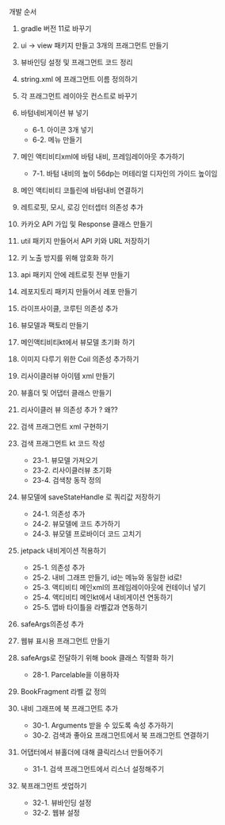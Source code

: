 개발 순서

1. gradle 버전 11로 바꾸기

2. ui -> view 패키지 만들고 3개의 프래그먼트 만들기

3. 뷰바인딩 설정 및 프래그먼트 코드 정리

4. string.xml 에 프래그먼트 이름 정의하기

5. 각 프래그먼트 레이아웃 컨스트로 바꾸기

6. 바텀네비게이션 뷰 넣기
	- 6-1. 아이콘 3개 넣기
	- 6-2. 메뉴 만들기

7. 메인 액티비티xml에 바텀 내비, 프레임레이아웃 추가하기
	- 7-1. 바텀 내비의 높이 56dp는 머테리얼 디자인의 가이드 높이임

8. 메인 액티비티 코틀린에 바텀내비 연결하기

9. 레트로핏, 모시, 로깅 인터셉터 의존성 추가

10. 카카오 API 가입 및 Response 클래스 만들기

11. util 패키지 만들어서 API 키와 URL 저장하기

12. 키 노출 방지를 위해 암호화 하기

13. api 패키지 안에 레트로핏 전부 만들기

14. 레포지토리 패키지 만들어서 레포 만들기

15. 라이프사이클, 코루틴 의존성 추가

16. 뷰모델과 팩토리 만들기

17. 메인액티비티kt에서 뷰모델 초기화 하기

18. 이미지 다루기 위한 Coil 의존성 추가하기

19. 리사이클러뷰 아이템 xml 만들기

20. 뷰홀더 및 어댑터 클래스 만들기

21. 리사이클러 뷰 의존성 추가 ? 왜??

22. 검색 프래그먼트 xml 구현하기

23. 검색 프래그먼트 kt 코드 작성
	- 23-1. 뷰모델 가져오기
	- 23-2. 리사이클러뷰 초기화
	- 23-4. 검색창 동작 정의

24. 뷰모델에 saveStateHandle 로 쿼리값 저장하기
	- 24-1. 의존성 추가
	- 24-2. 뷰모델에 코드 추가하기
	- 24-3. 뷰모델 프로바이더 코드 고치기

25. jetpack 내비게이션 적용하기
	- 25-1. 의존성 추가
	- 25-2. 내비 그래프 만들기, id는 메뉴와 동일한 id로!
	- 25-3. 액티비티 메인xml의 프레임레이아웃에 컨테이너 넣기
	- 25-4. 액티비티 메인kt에서 내비게이션 연동하기
	- 25-5. 앱바 타이틀을 라벨값과 연동하기

26. safeArgs의존성 추가

27. 웹뷰 표시용 프래그먼트 만들기

28. safeArgs로 전달하기 위해 book 클래스 직렬화 하기
	- 28-1. Parcelable을 이용하자

29. BookFragment 라벨 값 정의

30. 내비 그래프에 북 프래그먼트 추가
	- 30-1. Arguments 받을 수 있도록 속성 추가하기
	- 30-2. 검색과 좋아요 프래그먼트에서 북 프래그먼트 연결하기

31. 어댑터에서 뷰홀더에 대해 클릭리스너 만들어주기
	- 31-1. 검색 프래그먼트에서 리스너 설정해주기

32. 북프래그먼트 셋업하기
	- 32-1. 뷰바인딩 설정
	- 32-2. 웹뷰 설정














